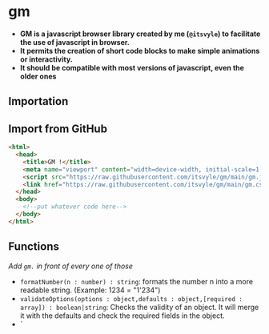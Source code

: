 # gm
* **GM is a javascript browser library created by me (`@itsvyle`) to facilitate the use of javascript in browser.**
* **It permits the creation of short code blocks to make simple animations or interactivity.**
* **It should be compatible with most versions of javascript, even the older ones**

## Importation
**Import from GitHub**
---
```html
<html>
  <head>
    <title>GM !</title>
    <meta name="viewport" content="width=device-width, initial-scale=1.0">
    <script src="https://raw.githubusercontent.com/itsvyle/gm/main/gm.js" type="application/javascript"></script>
    <link href="https://raw.githubusercontent.com/itsvyle/gm/main/gm.css" rel="stylesheet">
  </head>
  <body>
    <!--put whatever code here-->
  </body>
</html>
```

## Functions
*Add `gm.` in front of every one of those*
* `formatNumber(n : number) : string`: formats the number n into a more readable string. (Example: 1234 = "1'234")
* `validateOptions(options : object,defaults : object,[required : array]) : boolean|string`: Checks the validity of an object. It will merge it with the defaults and check the required fields in the object.
* `
